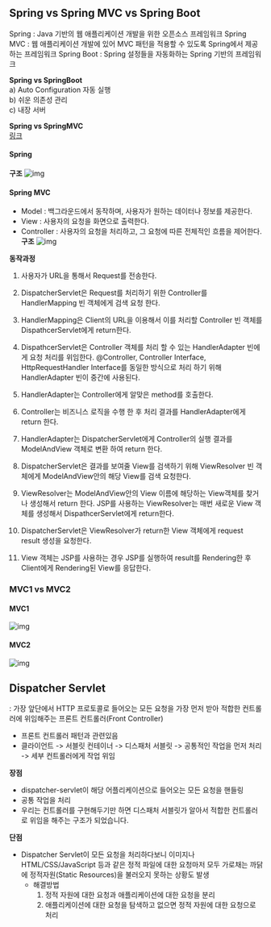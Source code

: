 ## Spring vs Spring MVC vs Spring Boot

Spring : Java 기반의 웹 애플리케이션 개발을 위한 오픈소스 프레임워크
Spring MVC : 웹 애플리케이션 개발에 있어 MVC 패턴을 적용할 수 있도록 Spring에서 제공하는 프레임워크
Spring Boot : Spring 설정들을 자동화하는 Spring 기반의 프레임워크

**Spring vs SpringBoot**  
a) Auto Configuration 자동 실행  
b) 쉬운 의존성 관리  
c) 내장 서버  

**Spring vs SpringMVC**  
[링크](https://velog.io/@hellonayeon/springmvc-vs-springboot)

#### Spring
**구조**
![img](https://t1.daumcdn.net/cfile/tistory/996CA6455B90B6CC4E)

#### Spring MVC
- Model : 백그라운드에서 동작하며, 사용자가 원하는 데이터나 정보를 제공한다.
- View : 사용자의 요청을 화면으로 출력한다.
- Controller : 사용자의 요청을 처리하고, 그 요청에 따른 전체적인 흐름을 제어한다.
**구조**
![img](https://media.vlpt.us/images/gillog/post/566eb042-5ddf-45cb-99ee-3ee1153e7e6b/a.png)

**동작과정**
1. 사용자가 URL을 통해서 Request를 전송한다.

2. DispatcherServlet은 Request를 처리하기 위한 Controller를 HandlerMapping 빈 객체에게 검색 요청 한다.

3. HandlerMapping은 Client의 URL을 이용해서 이를 처리할 Controller 빈 객체를 DispathcerServlet에게 return한다.

4. DispathcerServlet은 Controller 객체를 처리 할 수 있는 HandlerAdapter 빈에게 요청 처리를 위임한다.
   @Controller, Controller Interface, HttpRequestHandler Interface를 동일한 방식으로 처리 하기 위해 HandlerAdapter 빈이 중간에 사용된다.
5. HandlerAdapter는 Controller에게 알맞은 method를 호출한다.

6. Controller는 비즈니스 로직을 수행 한 후 처리 결과를 HandlerAdapter에게 return 한다.

7. HandlerAdapter는 DispatcherServlet에게 Controller의 실행 결과를 ModelAndView 객체로 변환 하여 return 한다.

8. DispatcherServlet은 결과를 보여줄 View를 검색하기 위해 ViewResolver 빈 객체에게 ModelAndView안의 해당 View를 검색 요청한다.

9. ViewResolver는 ModelAndView안의 View 이름에 해당하는 View객체를 찾거나 생성해서 return 한다.
   JSP를 사용하는 ViewResolver는 매번 새로운 View 객체를 생성해서 DispathcerServlet에게 return한다.

10. DispatcherServlet은 ViewResolver가 return한 View 객체에게 request result 생성을 요청한다.

11. View 객체는 JSP를 사용하는 경우 JSP를 실행하여 result를 Rendering한 후 Client에게 Rendering된 View를 응답한다.



### MVC1 vs MVC2
#### MVC1

![img](https://img1.daumcdn.net/thumb/R1280x0/?scode=mtistory2&fname=https%3A%2F%2Fblog.kakaocdn.net%2Fdn%2FI1UUx%2FbtqEZ0IhZ6O%2FqzvwssYAAkEltNqYd3Kpik%2Fimg.png)
#### MVC2

![img](https://img1.daumcdn.net/thumb/R1280x0/?scode=mtistory2&fname=https%3A%2F%2Fblog.kakaocdn.net%2Fdn%2Fbgbhsb%2FbtqE0BOnWqs%2FGhoRjVi90P1dYSBjRHSo91%2Fimg.png)

## Dispatcher Servlet
: 가장 앞단에서 HTTP 프로토콜로 들어오는 모든 요청을 가장 먼저 받아 적합한 컨트롤러에 위임해주는 프론트 컨트롤러(Front Controller)  

- 프론트 컨트롤러 패턴과 관련있음
- 클라이언트 -> 서블릿 컨테이너 -> 디스패처 서블릿 -> 공통적인 작업을 먼저 처리 -> 세부 컨트롤러에게 작업 위임
  
**장점**  
- dispatcher-servlet이 해당 어플리케이션으로 들어오는 모든 요청을 핸들링
- 공통 작업을 처리
- 우리는 컨트롤러를 구현해두기만 하면 디스패처 서블릿가 알아서 적합한 컨트롤러로 위임을 해주는 구조가 되었습니다.

**단점**  
- Dispatcher Servlet이 모든 요청을 처리하다보니 이미지나 HTML/CSS/JavaScript 등과 같은 정적 파일에 대한 요청마저 모두 가로채는 까닭에 정적자원(Static Resources)을 불러오지 못하는 상황도 발생
    - 해결방법
      1. 정적 자원에 대한 요청과 애플리케이션에 대한 요청을 분리
      2. 애플리케이션에 대한 요청을 탐색하고 없으면 정적 자원에 대한 요청으로 처리
